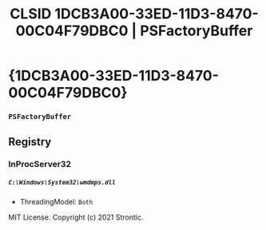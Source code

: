 ﻿---
title: "CLSID 1DCB3A00-33ED-11D3-8470-00C04F79DBC0 | PSFactoryBuffer"
excerpt: What is COM-Object CLSID 1DCB3A00-33ED-11D3-8470-00C04F79DBC0?
---

# {1DCB3A00-33ED-11D3-8470-00C04F79DBC0}

### `PSFactoryBuffer`

## Registry


### InProcServer32

##### `C:\Windows\System32\wmdmps.dll`
* ThreadingModel: `Both`

MIT License. Copyright (c) 2021 Strontic.



